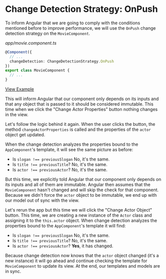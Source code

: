 # Change Detection Strategy: OnPush

To inform Angular that we are going to comply with the conditions mentioned before to improve performance, we will use the `OnPush` change detection strategy on the `MovieComponent`.

_app/movie.component.ts_
```typescript
@Component({
  // ...
  changeDetection: ChangeDetectionStrategy.OnPush
})
export class MovieComponent {
  // ...
}
```
[View Example](http://plnkr.co/edit/yjr8R6LhWpOKcGnAwYNS?p=preview)

This will inform Angular that our component only depends on its inputs and that any object that is passed to it should be considered immutable. This time when we click the "Change Actor Properties" button nothing changes in the view.

Let's follow the logic behind it again. When the user clicks the button, the method `changeActorProperties` is called and the properties of the `actor` object get updated.

When the change detection analyzes the properties bound to the `AppComponent`'s template, it will see the same picture as before:

- Is `slogan !== previousSlogan` No, it's the same.
- Is `title !== previousTitle`? No, it's the same.
- Is `actor !== previousActor`? No, it's the same.

But this time, we explicitly told Angular that our component only depends on its inputs and all of them are immutable. Angular then assumes that the `MovieComponent` hasn't changed and will skip the check for that component. Because we didn't force the `actor` object to be immutable, we end up with our model out of sync with the view.

Let's rerun the app but this time we will click the "Change Actor Object" button. This time, we are creating a new instance of the `Actor` class and assigning it to the `this.actor` object. When change detection analyzes the properties bound to the `AppComponent`'s template it will find:

- Is `slogan !== previousSlogan` No, it's the same.
- Is `title !== previousTitle`? No, it's the same.
- Is `actor !== previousActor`? **Yes**, it has changed.

Because change detection now knows that the `actor` object changed (it's a new instance) it will go ahead and continue checking the template for `MovieComponent` to update its view. At the end, our templates and models are in sync.
